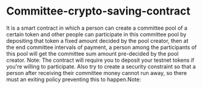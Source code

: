 # Committee-crypto-saving-contract
It is a smart contract in which a person can create a committee pool of a certain token and other people can participate in this committee pool by depositing that token a fixed amount decided by the pool creator, then at the end committee intervals of payment, a person among the participants of this pool will get the committee sum amount pre-decided by the pool creator. Note: The contract will require you to deposit your testnet tokens if you're willing to participate. Also try to create a security constraint so that a person after receiving their committee money cannot run away, so there must an exiting policy preventing this to happen.Note:  

